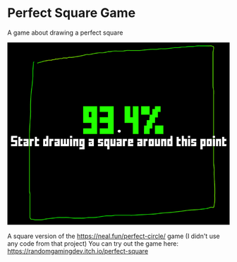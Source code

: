 # Perfect Square Game
A game about drawing a perfect square

![A picture of the game's starting screen](pfp.png)

A square version of the https://neal.fun/perfect-circle/ game (I didn't use any code from that project)
You can try out the game here: https://randomgamingdev.itch.io/perfect-square
